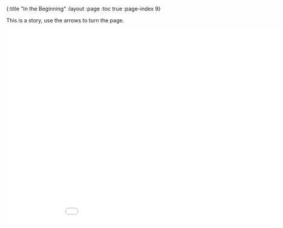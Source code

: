 {:title "In the Beginning"
 :layout :page
 :toc true
 :page-index 9}


This is a story, use the arrows to turn the page.

<embed src="/img/creation-war.pdf" width="1000px" height="515px"/>
